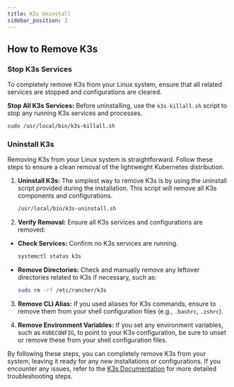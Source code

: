 ```yaml
---
title: K3s Uninstall
sidebar_position: 2
---
```


## How to Remove K3s

### Stop K3s Services
To completely remove K3s from your Linux system, ensure that all related services are stopped and configurations are cleared.

**Stop All K3s Services:**
Before uninstalling, use the `k3s-killall.sh` script to stop any running K3s services and processes.

```bash
sudo /usr/local/bin/k3s-killall.sh
```

### Uninstall K3s

Removing K3s from your Linux system is straightforward. Follow these steps to ensure a clean removal of the lightweight Kubernetes distribution.

1. **Uninstall K3s:**
    The simplest way to remove K3s is by using the uninstall script provided during the installation. This script will remove all K3s components and configurations.

    ```bash
    /usr/local/bin/k3s-uninstall.sh
    ```

2. **Verify Removal:**
    Ensure all K3s services and configurations are removed:

- **Check Services:**
    Confirm no K3s services are running.
    ```bash
    systemctl status k3s
    ```

- **Remove Directories:**
    Check and manually remove any leftover directories related to K3s if necessary, such as:
    ```bash
    sudo rm -rf /etc/rancher/k3s
    ```

3. **Remove CLI Alias:**
    If you used aliases for K3s commands, ensure to remove them from your shell configuration files (e.g., `.bashrc`, `.zshrc`).

4. **Remove Environment Variables:**
    If you set any environment variables, such as `KUBECONFIG`, to point to your K3s configuration, be sure to unset or remove these from your shell configuration files.

By following these steps, you can completely remove K3s from your system, leaving it ready for any new installations or configurations. If you encounter any issues, refer to the [K3s Documentation](https://docs.k3s.io/) for more detailed troubleshooting steps.
